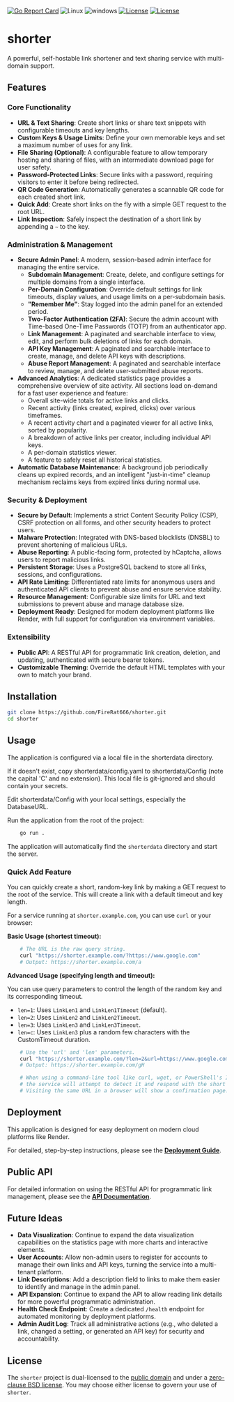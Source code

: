 [![Go Report Card](https://goreportcard.com/badge/github.com/FireRat666/shorter)](https://goreportcard.com/report/github.com/FireRat666/shorter)
![Linux](https://img.shields.io/badge/Supports-Linux-green.svg)
![windows](https://img.shields.io/badge/Supports-windows-green.svg)
[![License](https://img.shields.io/badge/License-UNLICENSE-blue.svg)](https://raw.githubusercontent.com/FireRat666/shorter/master/UNLICENSE)
[![License](https://img.shields.io/badge/License-0BSD-blue.svg)](https://raw.githubusercontent.com/FireRat666/shorter/master/LICENSE)
# shorter
A powerful, self-hostable link shortener and text sharing service with multi-domain support.

## Features

### Core Functionality
*   **URL & Text Sharing**: Create short links or share text snippets with configurable timeouts and key lengths.
*   **Custom Keys & Usage Limits**: Define your own memorable keys and set a maximum number of uses for any link.
*   **File Sharing (Optional)**: A configurable feature to allow temporary hosting and sharing of files, with an intermediate download page for user safety.
*   **Password-Protected Links**: Secure links with a password, requiring visitors to enter it before being redirected.
*   **QR Code Generation**: Automatically generates a scannable QR code for each created short link.
*   **Quick Add**: Create short links on the fly with a simple GET request to the root URL.
*   **Link Inspection**: Safely inspect the destination of a short link by appending a `~` to the key.

### Administration & Management
*   **Secure Admin Panel**: A modern, session-based admin interface for managing the entire service.
    *   **Subdomain Management**: Create, delete, and configure settings for multiple domains from a single interface.
    *   **Per-Domain Configuration**: Override default settings for link timeouts, display values, and usage limits on a per-subdomain basis.
    *   **"Remember Me"**: Stay logged into the admin panel for an extended period.
    *   **Two-Factor Authentication (2FA)**: Secure the admin account with Time-based One-Time Passwords (TOTP) from an authenticator app.
    *   **Link Management**: A paginated and searchable interface to view, edit, and perform bulk deletions of links for each domain.
    *   **API Key Management**: A paginated and searchable interface to create, manage, and delete API keys with descriptions.
    *   **Abuse Report Management**: A paginated and searchable interface to review, manage, and delete user-submitted abuse reports.
*   **Advanced Analytics**: A dedicated statistics page provides a comprehensive overview of site activity. All sections load on-demand for a fast user experience and feature:
    *   Overall site-wide totals for active links and clicks.
    *   Recent activity (links created, expired, clicks) over various timeframes.
    *   A recent activity chart and a paginated viewer for all active links, sorted by popularity.
    *   A breakdown of active links per creator, including individual API keys.
    *   A per-domain statistics viewer.
    *   A feature to safely reset all historical statistics.
*   **Automatic Database Maintenance**: A background job periodically cleans up expired records, and an intelligent "just-in-time" cleanup mechanism reclaims keys from expired links during normal use.

### Security & Deployment
*   **Secure by Default**: Implements a strict Content Security Policy (CSP), CSRF protection on all forms, and other security headers to protect users.
*   **Malware Protection**: Integrated with DNS-based blocklists (DNSBL) to prevent shortening of malicious URLs.
*   **Abuse Reporting**: A public-facing form, protected by hCaptcha, allows users to report malicious links.
*   **Persistent Storage**: Uses a PostgreSQL backend to store all links, sessions, and configurations.
*   **API Rate Limiting**: Differentiated rate limits for anonymous users and authenticated API clients to prevent abuse and ensure service stability.
*   **Resource Management**: Configurable size limits for URL and text submissions to prevent abuse and manage database size.
*   **Deployment Ready**: Designed for modern deployment platforms like Render, with full support for configuration via environment variables.

### Extensibility
*   **Public API**: A RESTful API for programmatic link creation, deletion, and updating, authenticated with secure bearer tokens.
*   **Customizable Theming**: Override the default HTML templates with your own to match your brand.

## Installation

```bash
git clone https://github.com/FireRat666/shorter.git
cd shorter
```

## Usage

The application is configured via a local file in the shorterdata directory.

If it doesn't exist, copy shorterdata/config.yaml to shorterdata/Config (note the capital 'C' and no extension). This local file is git-ignored and should contain your secrets.

Edit shorterdata/Config with your local settings, especially the DatabaseURL.

Run the application from the root of the project:

```bash
    go run .
```

The application will automatically find the `shorterdata` directory and start the server.

### Quick Add Feature

You can quickly create a short, random-key link by making a GET request to the root of the service. This will create a link with a default timeout and key length.

For a service running at `shorter.example.com`, you can use `curl` or your browser:

**Basic Usage (shortest timeout):**
```bash
    # The URL is the raw query string.
    curl "https://shorter.example.com/?https://www.google.com"
    # Output: https://shorter.example.com/a
```

**Advanced Usage (specifying length and timeout):**

You can use query parameters to control the length of the random key and its corresponding timeout.

*   `len=1`: Uses `LinkLen1` and `LinkLen1Timeout` (default).
*   `len=2`: Uses `LinkLen2` and `LinkLen2Timeout`.
*   `len=3`: Uses `LinkLen3` and `LinkLen3Timeout`.
*   `len=c`: Uses `LinkLen3` plus a random few characters with the CustomTimeout duration.
```bash
    # Use the 'url' and 'len' parameters.
    curl "https://shorter.example.com/?len=2&url=https://www.google.com"
    # Output: https://shorter.example.com/gH

    # When using a command-line tool like curl, wget, or PowerShell's Invoke-WebRequest, 
    # the service will attempt to detect it and respond with the short URL as plain text, suitable for scripting.
    # Visiting the same URL in a browser will show a confirmation page.
```

## Deployment

This application is designed for easy deployment on modern cloud platforms like Render.

For detailed, step-by-step instructions, please see the **[Deployment Guide](DEPLOYMENT.md)**.

## Public API

For detailed information on using the RESTful API for programmatic link management, please see the **[API Documentation](API.md)**.

## Future Ideas
*   **Data Visualization**: Continue to expand the data visualization capabilities on the statistics page with more charts and interactive elements.
*   **User Accounts**: Allow non-admin users to register for accounts to manage their own links and API keys, turning the service into a multi-tenant platform.
*   **Link Descriptions**: Add a description field to links to make them easier to identify and manage in the admin panel.
*   **API Expansion**: Continue to expand the API to allow reading link details for more powerful programmatic administration.
*   **Health Check Endpoint**: Create a dedicated `/health` endpoint for automated monitoring by deployment platforms.
*   **Admin Audit Log**: Track all administrative actions (e.g., who deleted a link, changed a setting, or generated an API key) for security and accountability.

## License

The `shorter` project is dual-licensed to the [public domain](UNLICENSE) and under a [zero-clause BSD license](LICENSE). You may choose either license to govern your use of `shorter`.

